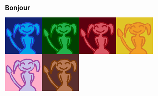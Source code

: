 ## Bonjour

<div>
  <img src="https://raw.githubusercontent.com/4v0v/4v0v/main/avatar_blue.png" align="left" height="120" width="120" />
  <img src="https://raw.githubusercontent.com/4v0v/4v0v/main/avatar_green.png" align="left" height="120" width="120" />
  <img src="https://raw.githubusercontent.com/4v0v/4v0v/main/avatar_red.png" align="left" height="120" width="120" />
  <img src="https://raw.githubusercontent.com/4v0v/4v0v/main/avatar_orange.png" align="left" height="120" width="120" />
  <img src="https://raw.githubusercontent.com/4v0v/4v0v/main/avatar_pink.png" align="left" height="120" width="120" />
  <img src="https://raw.githubusercontent.com/4v0v/4v0v/main/avatar_brown.png" align="left" height="120" width="120" />
</div>

